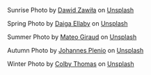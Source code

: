 Sunrise Photo by <a href="https://unsplash.com/@davealmine?utm_content=creditCopyText&utm_medium=referral&utm_source=unsplash">Dawid Zawiła</a> on <a href="https://unsplash.com/photos/trees-under-cloudy-sky-during-sunset--G3rw6Y02D0?utm_content=creditCopyText&utm_medium=referral&utm_source=unsplash">Unsplash</a>

Spring Photo by <a href="https://unsplash.com/@daiga_ellaby?utm_content=creditCopyText&utm_medium=referral&utm_source=unsplash">Daiga Ellaby</a> on <a href="https://unsplash.com/photos/white-flowers-in-shallow-focus-photography-YnNczu62rdk?utm_content=creditCopyText&utm_medium=referral&utm_source=unsplash">Unsplash</a>

Summer Photo by <a href="https://unsplash.com/@mateo_giraud?utm_content=creditCopyText&utm_medium=referral&utm_source=unsplash">Mateo Giraud</a> on <a href="https://unsplash.com/photos/white-and-black-car-on-brown-sand-during-daytime-wtBex4wQw60?utm_content=creditCopyText&utm_medium=referral&utm_source=unsplash">Unsplash</a>

Autumn Photo by <a href="https://unsplash.com/@jplenio?utm_content=creditCopyText&utm_medium=referral&utm_source=unsplash">Johannes Plenio</a> on <a href="https://unsplash.com/photos/forest-heat-by-sunbeam-RwHv7LgeC7s?utm_content=creditCopyText&utm_medium=referral&utm_source=unsplash">Unsplash</a>

Winter Photo by <a href="https://unsplash.com/@jrnxf?utm_content=creditCopyText&utm_medium=referral&utm_source=unsplash">Colby Thomas</a> on <a href="https://unsplash.com/photos/snow-covered-tree-near-body-of-water-r6TLRDY4Ll0?utm_content=creditCopyText&utm_medium=referral&utm_source=unsplash">Unsplash</a>
